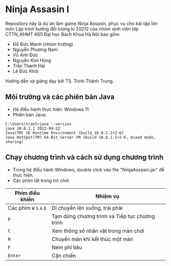 # Ninja Assasin I

Repository này là dự án làm game Ninja Assasin, phục vụ cho bài tập lớn môn Lập trình hướng đối tượng kì 20212 của nhóm sinh viên lớp CTTN_KHMT K65 Đại học Bách Khoa Hà Nội bao gồm:

- Đỗ Đức Mạnh (nhóm trưởng)
- Nguyễn Phương Nam
- Vũ Anh Đức
- Nguyễn Kim Hùng
- Trần Thanh Hải
- Lê Đức Khôi

Hướng dẫn và giảng dạy bởi TS. Trịnh Thành Trung.

## Môi trường và các phiên bản Java
- Hệ điều hành thực hiện: Windows 11.
- Phiên bản Java:
```
C:\Users\trant>java --version
java 18.0.1.1 2022-04-22                                                                                                
Java(TM) SE Runtime Environment (build 18.0.1.1+2-6)                                                                    
Java HotSpot(TM) 64-Bit Server VM (build 18.0.1.1+2-6, mixed mode, sharing)
```
## Chạy chương trình và cách sử dụng chương trình

- Trong hệ điều hành Windows, double click vào file "NinjaAssasin.jar" để thực hiện. 
- Các phím tắt trong trò chơi

| Phím điều khiển      | Nhiệm vụ |
| ----------- | ----------- |
| Các phím `W` `S` `A` `D`      | Di chuyển lên xuống, trái phải       |
| `P`   | Tạm dừng chương trình và Tiếp tục chương trình        |
| `C` | Xem thông số nhân vật trong màn chơi |
| `N` | Chuyển màn khi kết thúc một màn |
| `F` | Ném phi tiêu |
| `Enter` | Cận chiến |
